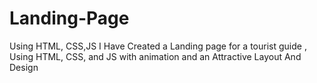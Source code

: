 # Landing-Page
Using HTML, CSS,JS 
I Have Created a Landing page for a tourist guide , Using HTML, CSS, and JS with animation and an Attractive Layout And Design
